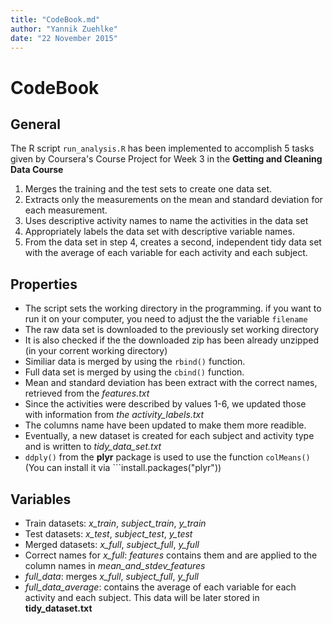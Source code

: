 ```yaml
---
title: "CodeBook.md"
author: "Yannik Zuehlke"
date: "22 November 2015"
---
```


# CodeBook

## General

The R script ```run_analysis.R``` has been implemented to accomplish 5 tasks given by Coursera's Course Project for Week 3 in the **Getting and Cleaning Data Course**

1. Merges the training and the test sets to create one data set.
2. Extracts only the measurements on the mean and standard deviation for each measurement. 
3. Uses descriptive activity names to name the activities in the data set
4. Appropriately labels the data set with descriptive variable names. 
5. From the data set in step 4, creates a second, independent tidy data set with the average of each variable for each activity and each subject.

## Properties

- The script sets the working directory in the programming. if you want to run it on your computer, you need to adjust the the variable
```filename```
- The raw data set is downloaded to the previously set working directory
- It is also checked if the the downloaded zip has been already unzipped (in your corrent working directory)
- Similiar data is merged by using the ```rbind()``` function.
- Full data set is merged by using the ```cbind()``` function.
- Mean and standard deviation has been extract with the correct names, retrieved from the *features.txt*
- Since the activities were described by values 1-6, we updated those with information from *the activity_labels.txt*
- The columns name have been updated to make them more readible. 
- Eventually, a new dataset is created for each subject and activity type and is written to *tidy_data_set.txt*
- ```ddply()``` from the **plyr** package is used to use the function ```colMeans()``` (You can install it via ```install.packages("plyr"))

## Variables

- Train datasets: *x_train*, *subject_train*, *y_train*
- Test datasets: *x_test*, *subject_test*, *y_test*
- Merged datasets: *x_full*, *subject_full*, *y_full*
- Correct names for *x_full*: *features* contains them and are applied to the column names in *mean_and_stdev_features*
- *full_data*: merges *x_full*, *subject_full*, *y_full*
- *full_data_average*: contains the average of each variable for each activity and each subject. This data will be later stored in **tidy_dataset.txt**

